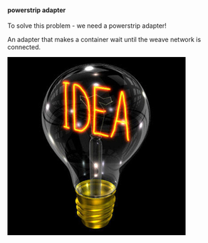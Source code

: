 #### powerstrip adapter

To solve this problem - we need a powerstrip adapter!

An adapter that makes a container wait until the weave network is connected.

![lightbulb](images/lightbulb.jpg "lightbulb")